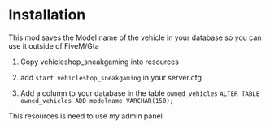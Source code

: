 # Installation
This mod saves the Model name of the vehicle in your database so you can use it outside of FiveM/Gta

1. Copy vehicleshop_sneakgaming into resources

2. add `start vehicleshop_sneakgaming` in your server.cfg

3. Add a column to your database in the table `owned_vehicles`
`ALTER TABLE owned_vehicles
ADD modelname VARCHAR(150);
`

This resources is need to use my admin panel.
